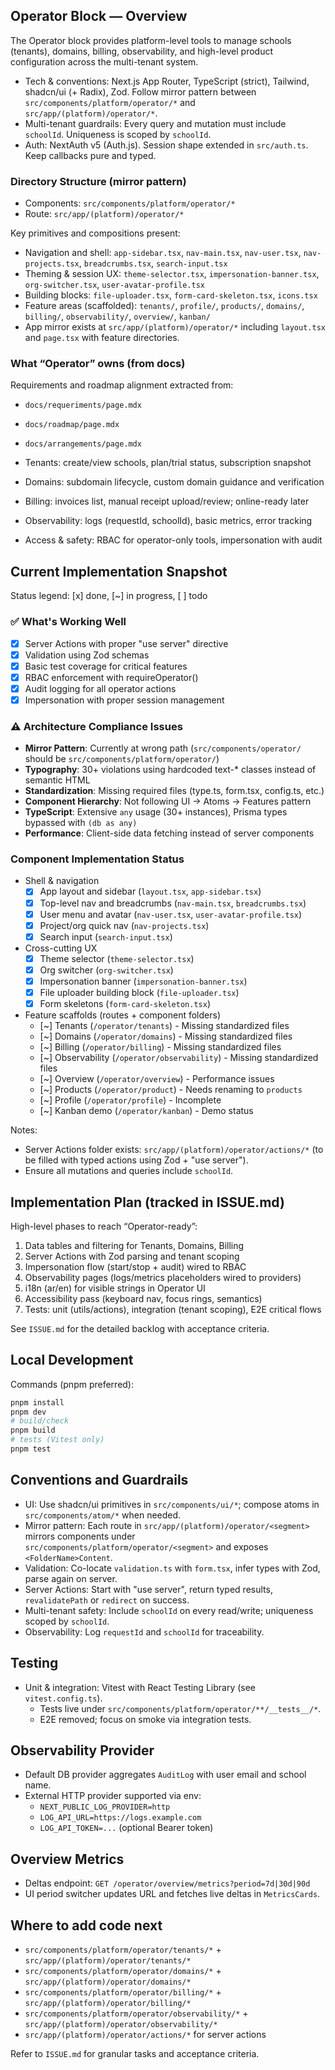 ## Operator Block — Overview

The Operator block provides platform-level tools to manage schools (tenants), domains, billing, observability, and high-level product configuration across the multi-tenant system.

- Tech & conventions: Next.js App Router, TypeScript (strict), Tailwind, shadcn/ui (+ Radix), Zod. Follow mirror pattern between `src/components/platform/operator/*` and `src/app/(platform)/operator/*`.
- Multi-tenant guardrails: Every query and mutation must include `schoolId`. Uniqueness is scoped by `schoolId`.
- Auth: NextAuth v5 (Auth.js). Session shape extended in `src/auth.ts`. Keep callbacks pure and typed.

### Directory Structure (mirror pattern)

- Components: `src/components/platform/operator/*`
- Route: `src/app/(platform)/operator/*`

Key primitives and compositions present:

- Navigation and shell: `app-sidebar.tsx`, `nav-main.tsx`, `nav-user.tsx`, `nav-projects.tsx`, `breadcrumbs.tsx`, `search-input.tsx`
- Theming & session UX: `theme-selector.tsx`, `impersonation-banner.tsx`, `org-switcher.tsx`, `user-avatar-profile.tsx`
- Building blocks: `file-uploader.tsx`, `form-card-skeleton.tsx`, `icons.tsx`
- Feature areas (scaffolded): `tenants/`, `profile/`, `products/`, `domains/`, `billing/`, `observability/`, `overview/`, `kanban/`
- App mirror exists at `src/app/(platform)/operator/*` including `layout.tsx` and `page.tsx` with feature directories.

### What “Operator” owns (from docs)

Requirements and roadmap alignment extracted from:
- `docs/requeriments/page.mdx`
- `docs/roadmap/page.mdx`
- `docs/arrangements/page.mdx`

- Tenants: create/view schools, plan/trial status, subscription snapshot
- Domains: subdomain lifecycle, custom domain guidance and verification
- Billing: invoices list, manual receipt upload/review; online-ready later
- Observability: logs (requestId, schoolId), basic metrics, error tracking
- Access & safety: RBAC for operator-only tools, impersonation with audit

## Current Implementation Snapshot

Status legend: [x] done, [~] in progress, [ ] todo

### ✅ What's Working Well
- [x] Server Actions with proper "use server" directive
- [x] Validation using Zod schemas
- [x] Basic test coverage for critical features
- [x] RBAC enforcement with requireOperator()
- [x] Audit logging for all operator actions
- [x] Impersonation with proper session management

### ⚠️ Architecture Compliance Issues
- **Mirror Pattern**: Currently at wrong path (`src/components/operator/` should be `src/components/platform/operator/`)
- **Typography**: 30+ violations using hardcoded text-* classes instead of semantic HTML
- **Standardization**: Missing required files (type.ts, form.tsx, config.ts, etc.)
- **Component Hierarchy**: Not following UI → Atoms → Features pattern
- **TypeScript**: Extensive `any` usage (30+ instances), Prisma types bypassed with `(db as any)`
- **Performance**: Client-side data fetching instead of server components

### Component Implementation Status
- Shell & navigation
  - [x] App layout and sidebar (`layout.tsx`, `app-sidebar.tsx`)
  - [x] Top-level nav and breadcrumbs (`nav-main.tsx`, `breadcrumbs.tsx`)
  - [x] User menu and avatar (`nav-user.tsx`, `user-avatar-profile.tsx`)
  - [x] Project/org quick nav (`nav-projects.tsx`)
  - [x] Search input (`search-input.tsx`)
- Cross-cutting UX
  - [x] Theme selector (`theme-selector.tsx`)
  - [x] Org switcher (`org-switcher.tsx`)
  - [x] Impersonation banner (`impersonation-banner.tsx`)
  - [x] File uploader building block (`file-uploader.tsx`)
  - [x] Form skeletons (`form-card-skeleton.tsx`)
- Feature scaffolds (routes + component folders)
  - [~] Tenants (`/operator/tenants`) - Missing standardized files
  - [~] Domains (`/operator/domains`) - Missing standardized files
  - [~] Billing (`/operator/billing`) - Missing standardized files
  - [~] Observability (`/operator/observability`) - Missing standardized files
  - [~] Overview (`/operator/overview`) - Performance issues
  - [~] Products (`/operator/product`) - Needs renaming to `products`
  - [~] Profile (`/operator/profile`) - Incomplete
  - [~] Kanban demo (`/operator/kanban`) - Demo status

Notes:
- Server Actions folder exists: `src/app/(platform)/operator/actions/*` (to be filled with typed actions using Zod + "use server").
- Ensure all mutations and queries include `schoolId`.

## Implementation Plan (tracked in ISSUE.md)

High-level phases to reach “Operator-ready”:

1) Data tables and filtering for Tenants, Domains, Billing
2) Server Actions with Zod parsing and tenant scoping
3) Impersonation flow (start/stop + audit) wired to RBAC
4) Observability pages (logs/metrics placeholders wired to providers)
5) i18n (ar/en) for visible strings in Operator UI
6) Accessibility pass (keyboard nav, focus rings, semantics)
7) Tests: unit (utils/actions), integration (tenant scoping), E2E critical flows

See `ISSUE.md` for the detailed backlog with acceptance criteria.

## Local Development

Commands (pnpm preferred):

```bash
pnpm install
pnpm dev
# build/check
pnpm build
# tests (Vitest only)
pnpm test
```

## Conventions and Guardrails

- UI: Use shadcn/ui primitives in `src/components/ui/*`; compose atoms in `src/components/atom/*` when needed.
- Mirror pattern: Each route in `src/app/(platform)/operator/<segment>` mirrors components under `src/components/platform/operator/<segment>` and exposes `<FolderName>Content`.
- Validation: Co-locate `validation.ts` with `form.tsx`, infer types with Zod, parse again on server.
- Server Actions: Start with "use server", return typed results, `revalidatePath` or `redirect` on success.
- Multi-tenant safety: Include `schoolId` on every read/write; uniqueness scoped by `schoolId`.
- Observability: Log `requestId` and `schoolId` for traceability.

## Testing

- Unit & integration: Vitest with React Testing Library (see `vitest.config.ts`).
  - Tests live under `src/components/platform/operator/**/__tests__/*`.
  - E2E removed; focus on smoke via integration tests.

## Observability Provider

- Default DB provider aggregates `AuditLog` with user email and school name.
- External HTTP provider supported via env:
  - `NEXT_PUBLIC_LOG_PROVIDER=http`
  - `LOG_API_URL=https://logs.example.com`
  - `LOG_API_TOKEN=...` (optional Bearer token)

## Overview Metrics

- Deltas endpoint: `GET /operator/overview/metrics?period=7d|30d|90d`
- UI period switcher updates URL and fetches live deltas in `MetricsCards`.

## Where to add code next

- `src/components/platform/operator/tenants/*` + `src/app/(platform)/operator/tenants/*`
- `src/components/platform/operator/domains/*` + `src/app/(platform)/operator/domains/*`
- `src/components/platform/operator/billing/*` + `src/app/(platform)/operator/billing/*`
- `src/components/platform/operator/observability/*` + `src/app/(platform)/operator/observability/*`
- `src/app/(platform)/operator/actions/*` for server actions

Refer to `ISSUE.md` for granular tasks and acceptance criteria.


